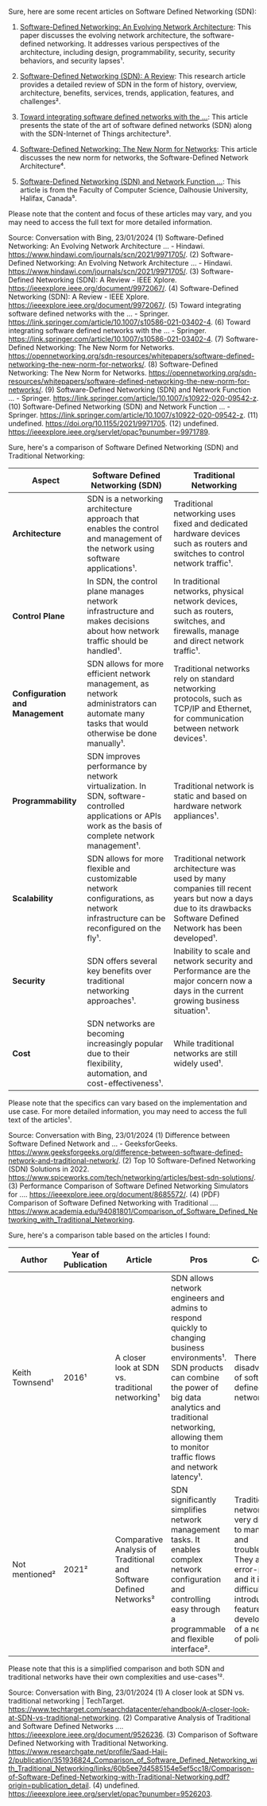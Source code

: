 Sure, here are some recent articles on Software Defined Networking (SDN):

1. [Software-Defined Networking: An Evolving Network Architecture](^1^): This paper discusses the evolving network architecture, the software-defined networking. It addresses various perspectives of the architecture, including design, programmability, security, security behaviors, and security lapses¹.

2. [Software-Defined Networking (SDN): A Review](^2^): This research article provides a detailed review of SDN in the form of history, overview, architecture, benefits, services, trends, application, features, and challenges².

3. [Toward integrating software defined networks with the ...](^3^): This article presents the state of the art of software defined networks (SDN) along with the SDN-Internet of Things architecture³.

4. [Software-Defined Networking: The New Norm for Networks](^4^): This article discusses the new norm for networks, the Software-Defined Network Architecture⁴.

5. [Software-Defined Networking (SDN) and Network Function ...](^5^): This article is from the Faculty of Computer Science, Dalhousie University, Halifax, Canada⁵.

Please note that the content and focus of these articles may vary, and you may need to access the full text for more detailed information.

Source: Conversation with Bing, 23/01/2024
(1) Software-Defined Networking: An Evolving Network Architecture ... - Hindawi. https://www.hindawi.com/journals/scn/2021/9971705/.
(2) Software-Defined Networking: An Evolving Network Architecture ... - Hindawi. https://www.hindawi.com/journals/scn/2021/9971705/.
(3) Software-Defined Networking (SDN): A Review - IEEE Xplore. https://ieeexplore.ieee.org/document/9972067/.
(4) Software-Defined Networking (SDN): A Review - IEEE Xplore. https://ieeexplore.ieee.org/document/9972067/.
(5) Toward integrating software defined networks with the ... - Springer. https://link.springer.com/article/10.1007/s10586-021-03402-4.
(6) Toward integrating software defined networks with the ... - Springer. https://link.springer.com/article/10.1007/s10586-021-03402-4.
(7) Software-Defined Networking: The New Norm for Networks. https://opennetworking.org/sdn-resources/whitepapers/software-defined-networking-the-new-norm-for-networks/.
(8) Software-Defined Networking: The New Norm for Networks. https://opennetworking.org/sdn-resources/whitepapers/software-defined-networking-the-new-norm-for-networks/.
(9) Software-Defined Networking (SDN) and Network Function ... - Springer. https://link.springer.com/article/10.1007/s10922-020-09542-z.
(10) Software-Defined Networking (SDN) and Network Function ... - Springer. https://link.springer.com/article/10.1007/s10922-020-09542-z.
(11) undefined. https://doi.org/10.1155/2021/9971705.
(12) undefined. https://ieeexplore.ieee.org/servlet/opac?punumber=9971789.

Sure, here's a comparison of Software Defined Networking (SDN) and Traditional Networking:

| Aspect | Software Defined Networking (SDN) | Traditional Networking |
| --- | --- | --- |
| **Architecture** | SDN is a networking architecture approach that enables the control and management of the network using software applications¹. | Traditional networking uses fixed and dedicated hardware devices such as routers and switches to control network traffic¹. |
| **Control Plane** | In SDN, the control plane manages network infrastructure and makes decisions about how network traffic should be handled¹. | In traditional networks, physical network devices, such as routers, switches, and firewalls, manage and direct network traffic¹. |
| **Configuration and Management** | SDN allows for more efficient network management, as network administrators can automate many tasks that would otherwise be done manually¹. | Traditional networks rely on standard networking protocols, such as TCP/IP and Ethernet, for communication between network devices¹. |
| **Programmability** | SDN improves performance by network virtualization. In SDN, software-controlled applications or APIs work as the basis of complete network management¹. | Traditional network is static and based on hardware network appliances¹. |
| **Scalability** | SDN allows for more flexible and customizable network configurations, as network infrastructure can be reconfigured on the fly¹. | Traditional network architecture was used by many companies till recent years but now a days due to its drawbacks Software Defined Network has been developed¹. |
| **Security** | SDN offers several key benefits over traditional networking approaches¹. | Inability to scale and network security and Performance are the major concern now a days in the current growing business situation¹. |
| **Cost** | SDN networks are becoming increasingly popular due to their flexibility, automation, and cost-effectiveness¹. | While traditional networks are still widely used¹. |

Please note that the specifics can vary based on the implementation and use case. For more detailed information, you may need to access the full text of the articles¹.

Source: Conversation with Bing, 23/01/2024
(1) Difference between Software Defined Network and ... - GeeksforGeeks. https://www.geeksforgeeks.org/difference-between-software-defined-network-and-traditional-network/.
(2) Top 10 Software-Defined Networking (SDN) Solutions in 2022. https://www.spiceworks.com/tech/networking/articles/best-sdn-solutions/.
(3) Performance Comparison of Software Defined Networking Simulators for .... https://ieeexplore.ieee.org/document/8685572/.
(4) (PDF) Comparison of Software Defined Networking with Traditional .... https://www.academia.edu/94081801/Comparison_of_Software_Defined_Networking_with_Traditional_Networking.

Sure, here's a comparison table based on the articles I found:

| Author | Year of Publication | Article | Pros | Cons |
| --- | --- | --- | --- | --- |
| Keith Townsend¹ | 2016¹ | A closer look at SDN vs. traditional networking¹ | SDN allows network engineers and admins to respond quickly to changing business environments¹. SDN products can combine the power of big data analytics and traditional networking, allowing them to monitor traffic flows and network latency¹. | There are disadvantages of software-defined networking¹. |
| Not mentioned² | 2021² | Comparative Analysis of Traditional and Software Defined Networks² | SDN significantly simplifies network management tasks. It enables complex network configuration and controlling easy through a programmable and flexible interface². | Traditional IP networks are very difficult to manage and troubleshoot. They are error-prone and it is difficult to introduce new features and development of a new set of policies². |

Please note that this is a simplified comparison and both SDN and traditional networks have their own complexities and use-cases¹².

Source: Conversation with Bing, 23/01/2024
(1) A closer look at SDN vs. traditional networking | TechTarget. https://www.techtarget.com/searchdatacenter/ehandbook/A-closer-look-at-SDN-vs-traditional-networking.
(2) Comparative Analysis of Traditional and Software Defined Networks .... https://ieeexplore.ieee.org/document/9526236.
(3) Comparison of Software Defined Networking with Traditional Networking. https://www.researchgate.net/profile/Saad-Haji-2/publication/351936824_Comparison_of_Software_Defined_Networking_with_Traditional_Networking/links/60b5ee7d4585154e5ef5cc18/Comparison-of-Software-Defined-Networking-with-Traditional-Networking.pdf?origin=publication_detail.
(4) undefined. https://ieeexplore.ieee.org/servlet/opac?punumber=9526203.
